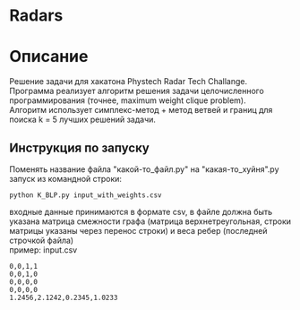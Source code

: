 # Radars

# Описание
Решение задачи для хакатона Phystech Radar Tech Challange.  
Программа реализует алгоритм решения задачи целочисленного программирования (точнее, maximum weight clique problem).  
Алгоритм использует симплекс-метод + метод ветвей и границ для поиска k = 5 лучших решений задачи.  

## Инструкция по запуску
Поменять название файла "какой-то_файл.py" на "какая-то_хуйня".py  
запуск из командной строки:
```shell
python K_BLP.py input_with_weights.csv
```
входные данные принимаются в формате csv, в файле должна быть указана матрица смежности графа (матрица верхнетреугольная, строки матрицы указаны через перенос строки) и веса ребер (последней строчкой файла)  
пример: input.csv
```
0,0,1,1
0,0,1,0
0,0,0,0
0,0,0,0
1.2456,2.1242,0.2345,1.0233
```
